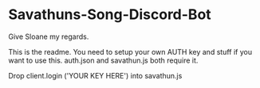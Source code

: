# Savathuns-Song-Discord-Bot
Give Sloane my regards. 

This is the readme. You need to setup your own AUTH key and stuff if you want to use this. auth.json and savathun.js both require it. 

Drop client.login ('YOUR KEY HERE') into savathun.js
